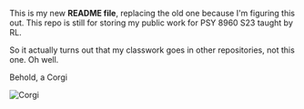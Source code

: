 This is my new **README file**, replacing the old one because I'm figuring this out. This repo is still for storing my public work for PSY 8960 S23 taught by RL.

So it actually turns out that my classwork goes in other repositories, not this one. Oh well.

Behold, a Corgi

![Corgi](https://www.thefarmersdog.com/digest/wp-content/uploads/2021/12/corgi-top-1400x871.jpg)
